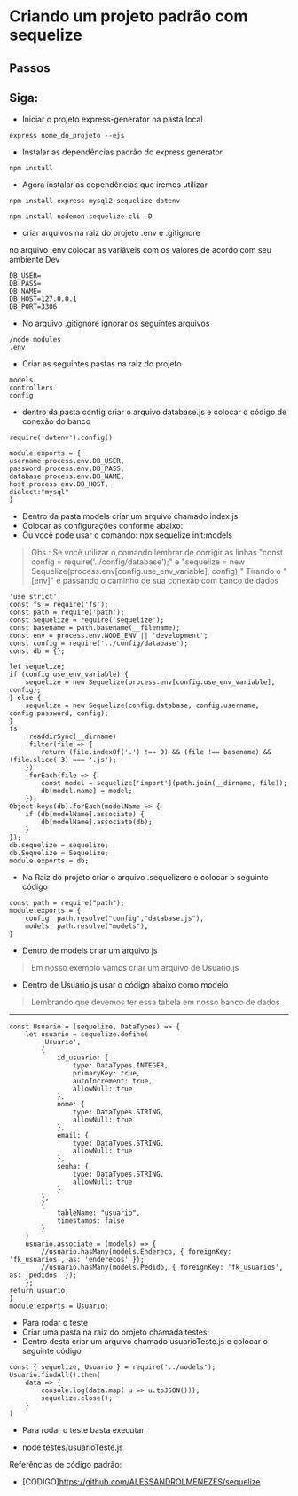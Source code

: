 # Criando um projeto padrão com sequelize
## Passos

## Siga: 

* Iniciar o projeto express-generator na pasta local

```
express nome_do_projeto --ejs
```

* Instalar as dependências padrão do express generator

```
npm install
``` 

* Agora instalar as dependências que iremos utilizar

```
npm install express mysql2 sequelize dotenv
```

```
npm install nodemon sequelize-cli -D
```

* criar arquivos na raiz do projeto .env e .gitignore

no arquivo .env colocar as variáveis com os valores de acordo com seu ambiente Dev

```
DB_USER=
DB_PASS=
DB_NAME=
DB_HOST=127.0.0.1
DB_PORT=3306
```

* No arquivo .gitignore ignorar os seguintes arquivos 

```
/node_modules 
.env
```

* Criar as seguintes pastas na raiz do projeto

```
models
controllers
config
```

* dentro da pasta config criar o arquivo database.js e colocar o código de conexão do banco 

```
require('dotenv').config()
```

```
module.exports = {
username:process.env.DB_USER,
password:process.env.DB_PASS,
database:process.env.DB_NAME,
host:process.env.DB_HOST,
dialect:"mysql"
}
```

* Dentro da pasta models criar um arquivo chamado index.js
* Colocar as configurações conforme abaixo:
* Ou você pode usar o comando: npx sequelize init:models
> Obs.: Se você utilizar o comando lembrar de corrigir as linhas "const config = require('../config/database');" e 
> "sequelize = new Sequelize(process.env[config.use_env_variable], config);" Tirando o "[env]" e passando o caminho de sua conexão com banco de dados 

```
'use strict';
const fs = require('fs');
const path = require('path');
const Sequelize = require('sequelize');
const basename = path.basename(__filename);
const env = process.env.NODE_ENV || 'development';
const config = require('../config/database');
const db = {};
```

```
let sequelize;
if (config.use_env_variable) {
    sequelize = new Sequelize(process.env[config.use_env_variable], config);
} else {
    sequelize = new Sequelize(config.database, config.username, config.password, config);
}
fs
    .readdirSync(__dirname)
    .filter(file => {
        return (file.indexOf('.') !== 0) && (file !== basename) && (file.slice(-3) === '.js');
    })
    .forEach(file => {
        const model = sequelize['import'](path.join(__dirname, file));
        db[model.name] = model;
    });
Object.keys(db).forEach(modelName => {
    if (db[modelName].associate) {
        db[modelName].associate(db);
    }
});
db.sequelize = sequelize;
db.Sequelize = Sequelize;
module.exports = db;
```


* Na Raiz do projeto criar o arquivo .sequelizerc e colocar o seguinte código 

```
const path = require("path");
module.exports = {
    config: path.resolve("config","database.js"),
    models: path.resolve("models"),
}
```


* Dentro de models criar um arquivo js
> Em nosso exemplo vamos criar um arquivo de Usuario.js
* Dentro de Usuario.js usar o código abaixo como modelo 
> Lembrando que devemos ter essa tabela em nosso banco de dados
------------------------------------------------------------------------------------------


```
const Usuario = (sequelize, DataTypes) => {
    let usuario = sequelize.define(        
        'Usuario',
        {
            id_usuario: {          
                type: DataTypes.INTEGER,
                primaryKey: true,
                autoIncrement: true,
                allowNull: true
            },
            nome: {     
                type: DataTypes.STRING,
                allowNull: true
            },
            email: {     
                type: DataTypes.STRING,
                allowNull: true
            },
            senha: {     
                type: DataTypes.STRING,
                allowNull: true
            }
        },
        {     
            tableName: "usuario",      
            timestamps: false
        }   
    )  
    usuario.associate = (models) => {    
        //usuario.hasMany(models.Endereco, { foreignKey: 'fk_usuarios', as: 'enderecos' });
        //usuario.hasMany(models.Pedido, { foreignKey: 'fk_usuarios', as: 'pedidos' });
    };
return usuario;
}
module.exports = Usuario;
```


* Para rodar o teste 
* Criar uma pasta na raiz do projeto chamada testes;
* Dentro desta criar um arquivo chamado usuarioTeste.js e colocar o seguinte código

```
const { sequelize, Usuario } = require('../models');
Usuario.findAll().then(
    data => {
        console.log(data.map( u => u.toJSON()));
        sequelize.close();
    }
)
```


* Para rodar o teste basta executar

* node testes/usuarioTeste.js

Referências de código padrão:

* [CODIGO]https://github.com/ALESSANDROLMENEZES/sequelize